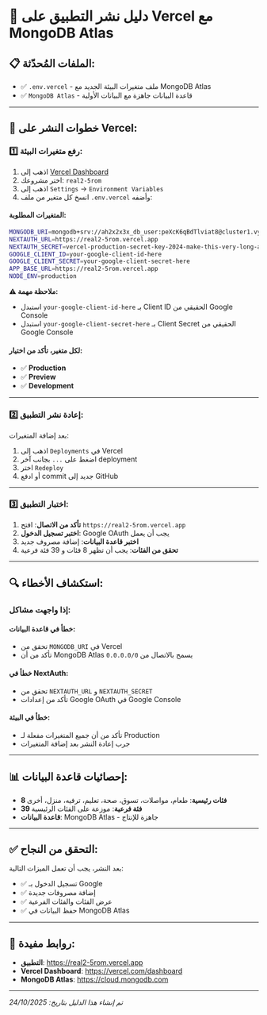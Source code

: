 # 🚀 دليل نشر التطبيق على Vercel مع MongoDB Atlas

## 📋 الملفات المُحدّثة:
- ✅ `.env.vercel` - ملف متغيرات البيئة الجديد مع MongoDB Atlas
- ✅ `MongoDB Atlas` - قاعدة البيانات جاهزة مع البيانات الأولية

---

## 🔧 خطوات النشر على Vercel:

### 1️⃣ **رفع متغيرات البيئة**:
1. اذهب إلى [Vercel Dashboard](https://vercel.com/dashboard)
2. اختر مشروعك: `real2-5rom`
3. اذهب إلى `Settings` → `Environment Variables`
4. انسخ كل متغير من ملف `.env.vercel` وأضفه:

#### **المتغيرات المطلوبة:**
```bash
MONGODB_URI=mongodb+srv://ah2x2x3x_db_user:peXcK6qBdTlviat8@cluster1.vyvknl1.mongodb.net/base44_app
NEXTAUTH_URL=https://real2-5rom.vercel.app
NEXTAUTH_SECRET=vercel-production-secret-key-2024-make-this-very-long-and-random-for-security
GOOGLE_CLIENT_ID=your-google-client-id-here
GOOGLE_CLIENT_SECRET=your-google-client-secret-here
APP_BASE_URL=https://real2-5rom.vercel.app
NODE_ENV=production
```

**⚠️ ملاحظة مهمة:** 
- استبدل `your-google-client-id-here` بـ Client ID الحقيقي من Google Console
- استبدل `your-google-client-secret-here` بـ Client Secret الحقيقي من Google Console

#### **لكل متغير، تأكد من اختيار:**
- ✅ **Production**
- ✅ **Preview** 
- ✅ **Development**

---

### 2️⃣ **إعادة نشر التطبيق**:
بعد إضافة المتغيرات:
1. اذهب إلى `Deployments` في Vercel
2. اضغط على `...` بجانب آخر deployment
3. اختر `Redeploy`
4. أو ادفع commit جديد إلى GitHub

---

### 3️⃣ **اختبار التطبيق**:
1. **تأكد من الاتصال**: افتح `https://real2-5rom.vercel.app`
2. **اختبر تسجيل الدخول**: Google OAuth يجب أن يعمل
3. **اختبر قاعدة البيانات**: إضافة مصروف جديد
4. **تحقق من الفئات**: يجب أن تظهر 8 فئات و 39 فئة فرعية

---

## 🔍 **استكشاف الأخطاء**:

### إذا واجهت مشاكل:

#### **خطأ في قاعدة البيانات**:
- تحقق من `MONGODB_URI` في Vercel
- تأكد من أن MongoDB Atlas يسمح بالاتصال من `0.0.0.0/0`

#### **خطأ في NextAuth**:
- تحقق من `NEXTAUTH_URL` و `NEXTAUTH_SECRET`
- تأكد من إعدادات Google OAuth في Google Console

#### **خطأ في البيئة**:
- تأكد من أن جميع المتغيرات مفعلة لـ Production
- جرب إعادة النشر بعد إضافة المتغيرات

---

## 📊 **إحصائيات قاعدة البيانات**:
- **8 فئات رئيسية**: طعام، مواصلات، تسوق، صحة، تعليم، ترفيه، منزل، أخرى
- **39 فئة فرعية**: موزعة على الفئات الرئيسية
- **قاعدة البيانات**: MongoDB Atlas - جاهزة للإنتاج

---

## ✅ **التحقق من النجاح**:
بعد النشر، يجب أن تعمل الميزات التالية:
- ✅ تسجيل الدخول بـ Google
- ✅ إضافة مصروفات جديدة
- ✅ عرض الفئات والفئات الفرعية
- ✅ حفظ البيانات في MongoDB Atlas

---

## 🔗 **روابط مفيدة**:
- **التطبيق**: https://real2-5rom.vercel.app
- **Vercel Dashboard**: https://vercel.com/dashboard
- **MongoDB Atlas**: https://cloud.mongodb.com

---

*تم إنشاء هذا الدليل بتاريخ: 24/10/2025*
